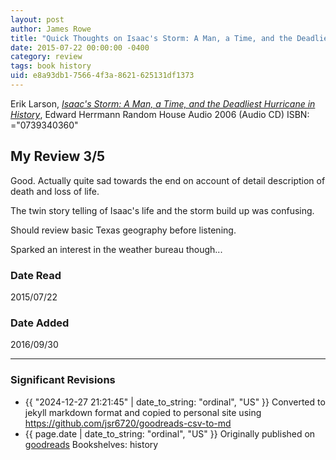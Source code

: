 ```yaml
---
layout: post
author: James Rowe
title: "Quick Thoughts on Isaac's Storm: A Man, a Time, and the Deadliest Hurricane in History"
date: 2015-07-22 00:00:00 -0400
category: review
tags: book history
uid: e8a93db1-7566-4f3a-8621-625131df1373
---
```


Erik Larson, *[Isaac's Storm: A Man, a Time, and the Deadliest Hurricane in History](https://www.goodreads.com/book/show/2169230)*, Edward Herrmann Random House Audio 2006 (Audio CD) ISBN: ="0739340360"

## My Review 3/5

Good. Actually quite sad towards the end on account of detail description of death and loss of life.

The twin story telling of Isaac's life and the storm build up was confusing.

Should review basic Texas geography before listening.

Sparked an interest in the weather bureau though...

### Date Read
2015/07/22

### Date Added
2016/09/30

---

### Significant Revisions

- {{ "2024-12-27 21:21:45" | date_to_string: "ordinal", "US" }} Converted to jekyll markdown format and copied to personal site using <https://github.com/jsr6720/goodreads-csv-to-md>
- {{ page.date | date_to_string: "ordinal", "US" }} Originally published on [goodreads](https://www.goodreads.com) Bookshelves: history